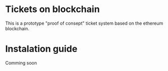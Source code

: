 # Tickets on blockchain

This is a prototype "proof of consept" ticket system based on the ethereum blockchain.


# Instalation guide
Comming soon
